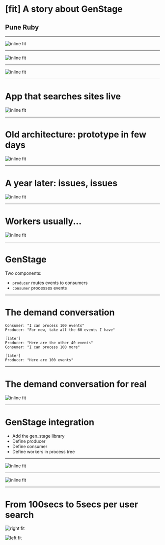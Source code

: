 
# [fit] A story about GenStage

## Pune Ruby

---

![inline fit](traffic.png)

---

![inline fit](requirements.png)

---

![inline fit](queues-at-synup.png)

---

# App that searches sites live

![inline fit](scan-page.png)

---

# Old architecture: prototype in few days

![inline fit](old-architecture.png)

---

# A year later: issues, issues

![inline fit](issues.png)

---

# Workers usually...

![inline fit](usually.png)

---

# GenStage

Two components:

* `producer` routes events to consumers
* `consumer` processes events

---

# The demand conversation

```
Consumer: "I can process 100 events"
Producer: "For now, take all the 60 events I have"

[later]
Producer: "Here are the other 40 events"
Consumer: "I can process 100 more"

[later]
Producer: "Here are 100 events"
```

---

# The demand conversation for real

![inline fit](handling-demand.png)

---

# GenStage integration

* Add the gen_stage library
* Define producer
* Define consumer
* Define workers in process tree

---

![inline fit](genstage-buffer.png)

---

![inline fit](rewrite.png)

---

# From 100secs to 5secs per user search

![right fit](event-log.png)

![left fit](search-status.png)
